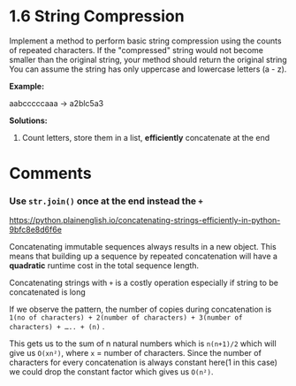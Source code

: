 # 1.6 String Compression

Implement a method to perform basic string compression using the counts of repeated characters. If the "compressed"
string would not become smaller than the original string, your method should return the original string You can assume
the string has only uppercase and lowercase letters (a - z).

**Example:**

aabcccccaaa ->  a2blc5a3

**Solutions:**

1. Count letters, store them in a list, **efficiently** concatenate at the end

# Comments

### Use `str.join()` once at the end instead the `+`

https://python.plainenglish.io/concatenating-strings-efficiently-in-python-9bfc8e8d6f6e

Concatenating immutable sequences always results in a new object. This means that building up a sequence by repeated
concatenation will have a **quadratic** runtime cost in the total sequence length.

Concatenating strings with `+` is a costly operation especially if string to be concatenated is long

If we observe the pattern, the number of copies during concatenation
is `1(no of characters) + 2(number of characters) + 3(number of characters) + ….. + (n)` .

This gets us to the sum of n natural numbers which is `n(n+1)/2` which will give us `O(xn²)`, where `x` = number of
characters. Since the number of characters for every concatenation is always constant here(1 in this case) we could drop
the constant factor which gives us `O(n²)`.

